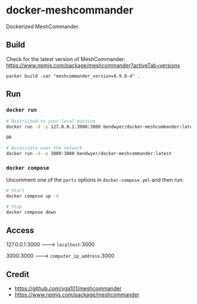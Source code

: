 docker-meshcommander
====================
Dockerized MeshCommander.

Build
-----

Check for the latest version of MeshCommander: https://www.npmjs.com/package/meshcommander?activeTab=versions

    packer build -var "meshcommander_version=0.9.0-d" . 

Run
-----

### `docker run`

```bash
# Restricted to your local machine
docker run -d -p 127.0.0.1:3000:3000 bendwyer/docker-meshcommander:latest

OR 

# Accessible over the network
docker run -d -p 3000:3000 bendwyer/docker-meshcommander:latest
```

### `docker compose`

Uncomment one of the `ports` options in `docker-compose.yml` and then run:

```bash
# Start
docker compose up -d

# Stop
docker compose down
```

Access
------

127.0.0.1:3000 ---> `localhost`:3000

3000:3000 ---> `computer_ip_address`:3000

Credit
------
- https://github.com/vga101/meshcommander
- https://www.npmjs.com/package/meshcommander